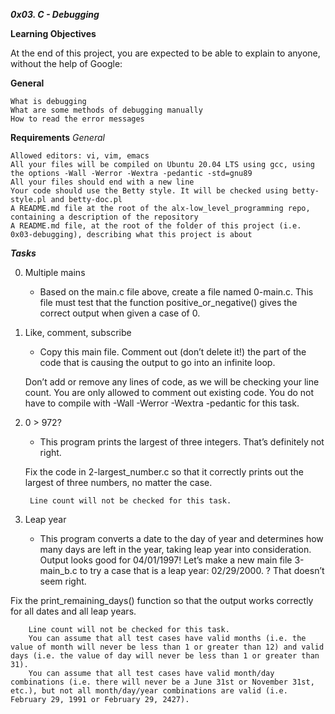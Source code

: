 ***0x03. C - Debugging***

**Learning Objectives**

At the end of this project, you are expected to be able to explain to anyone, without the help of Google:

**General**

    What is debugging
    What are some methods of debugging manually
    How to read the error messages

**Requirements**
*General*

    Allowed editors: vi, vim, emacs
    All your files will be compiled on Ubuntu 20.04 LTS using gcc, using the options -Wall -Werror -Wextra -pedantic -std=gnu89
    All your files should end with a new line
    Your code should use the Betty style. It will be checked using betty-style.pl and betty-doc.pl
    A README.md file at the root of the alx-low_level_programming repo, containing a description of the repository
    A README.md file, at the root of the folder of this project (i.e. 0x03-debugging), describing what this project is about


***Tasks***

0. Multiple mains 
	- Based on the main.c file above, create a file named 0-main.c. This file must test that the function positive_or_negative() gives the correct output when given a case of 0.

1. Like, comment, subscribe 
	- Copy this main file. Comment out (don’t delete it!) the part of the code that is causing the output to go into an infinite loop.

	Don’t add or remove any lines of code, as we will be checking your line count. You are only allowed to comment out existing code.
    	You do not have to compile with -Wall -Werror -Wextra -pedantic for this task.

2. 0 > 972? 
	- This program prints the largest of three integers.
	That’s definitely not right.

	Fix the code in 2-largest_number.c so that it correctly prints out the largest of three numbers, no matter the case.

    	Line count will not be checked for this task.

3. Leap year 
	- This program converts a date to the day of year and determines how many days are left in the year, taking leap year into consideration.
	Output looks good for 04/01/1997! Let’s make a new main file 3-main_b.c to try a case that is a leap year: 02/29/2000.
? That doesn’t seem right.

Fix the print_remaining_days() function so that the output works correctly for all dates and all leap years.

    	Line count will not be checked for this task.
    	You can assume that all test cases have valid months (i.e. the value of month will never be less than 1 or greater than 12) and valid days (i.e. the value of day will never be less than 1 or greater than 31).
	    You can assume that all test cases have valid month/day combinations (i.e. there will never be a June 31st or November 31st, etc.), but not all month/day/year combinations are valid (i.e. February 29, 1991 or February 29, 2427).
